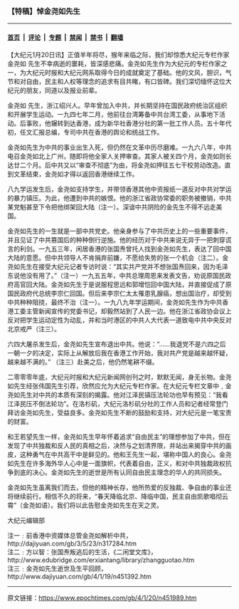 ### 【特稿】悼金尧如先生

---

#### [首页](../../../..?n451989) &nbsp;|&nbsp; [评论](../../../../../epoch-comment?n451989) &nbsp;|&nbsp; [专题](../../../../../epoch-special?n451989) &nbsp;|&nbsp; [禁闻](../../../../../epoch-news?n451989) &nbsp;|&nbsp; [禁书](../../../../../books?n451989) &nbsp;|&nbsp; [翻墙](https://github.com/gfw-breaker/nogfw/blob/master/README.md?n451989)


<div class="post_content" id="artbody" itemprop="articleBody">
 <!-- article content begin -->
 <p>
  【大纪元1月20日讯】正值羊年将尽，猴年来临之际，我们却惊悉大纪元专栏作家
  <ok href="https://www.epochtimes.com/gb/tag/%E9%87%91%E5%B0%A7%E5%A6%82.html">
   金尧如
  </ok>
  先生不幸病逝的噩耗，皆深感悲痛。金尧如先生作为大纪元的专栏作家之一，为大纪元时报和大纪元网系取得今日的成就奠定了基础。他的文风，胆识，气节和对自由，民主和人权等理念的追求有目共睹，有口皆碑。我们深切缅怀这位大纪元的朋友，同道以及报业前辈。
 </p>
 <p>
  <ok href="https://www.epochtimes.com/gb/tag/%E9%87%91%E5%B0%A7%E5%A6%82.html">
   金尧如
  </ok>
  先生，浙江绍兴人。早年曾加入中共，并长期坚持在国民政府统治区组织和开展学生运动。一九四七年二月，他前往台湾筹备中共台湾工委，从事地下活动。后事败，他辗转到达香港，成为新华社香港分社的第一批工作人员。五十年代初，任文汇报总编，专司中共在香港的舆论和统战工作。
 </p>
 <p>
  金尧如先生为中共的事业出生入死，但仍然在文革中历尽磨难。一九六八年，中共电召金尧如北上广州，随即将他全家人关押审查。其家人被关四个月，金尧如则长达廿二个月。后中共又以“审查不彻底”为由，将金尧如押往五七干校劳动改造。直到文革结束，金尧如才得以返回香港继续工作。
 </p>
 <p>
  八九学运发生后，金尧如支持学生，并带领香港其他中资报纸一道反对中共对学运的暴力镇压。为此，他遭到中共的嫉恨。他的浙江省政协常委的职务被撤销，中共某党魁甚至下令把他绑架回大陆（注一）。深谙中共阴险的金先生不得不远走美国。
 </p>
 <p>
  金尧如先生的一生就是一部中共党史。他亲身参与了中共历史上的一些重要事件，并且见证了中共篡国后的种种倒行逆施。他的经历对于中共来说无异于一把刺穿谎言的利剑。一九五三年，闲居香港的张国焘曾托人找到金尧如先生，表达了回中国大陆的意愿。但中共领导人不肯捐弃前嫌，不愿给失势的张一个机会（注二）。金尧如先生在接受大纪元记者专访时说：“其实共产党并不想张国焘回来，因为毛泽东说他没有用了。”（注一）一九五五年，中共总理周恩来发表文告，劝说原国民政府高官回大陆。金尧如先生于是说服程思远和郭增恺回中国大陆，并直接促成了原国民政府代总统李宗仁回国。但后来李宗仁太太罹患乳腺癌，想出国治疗，却受到中共种种阻挠，最终不治（注一）。一九八九年学运期间，金尧如先生作为中共香港工委主管新闻宣传的党委书记，却毅然站到了人民一边。他在浙江省政协会议上反对把学生运动定性为动乱，并和当时港区的中共人大代表一道致电中共中央反对北京戒严（注三）。
 </p>
 <p>
  六四大屠杀发生后，金尧如先生宣布退出中共。他说：“……我退党不是六四之后一朝一夕的决定，实际上从解放后我在香港工作开始，我对共产党是越来越怀疑，越来越不满的。” （注三）赴美之后，他仍然笔耕不缀。
 </p>
 <p>
  二零零零年底，大纪元时报和大纪元新闻网创刊之时，默默无闻，身无长物。金尧如先生经张伟国先生引荐，欣然应允为大纪元专栏作家。在大纪元专栏文章中﹐金尧如先生对中共的本质有深刻的揭露。他对江泽民镇压法轮功也早有预见：“我看江泽民压不倒法轮功”。在洛杉矶，大纪元洛杉矶分社的工作人员和记者经常登门拜访金尧如先生，受益良多。金尧如先生不断的鼓励和支持，对大纪元是一笔宝贵的财富。
 </p>
 <p>
  和王若望先生一样，金尧如先生早年怀着追求“自由民主”的理想参加了中共，但在发现了中共独裁和反人民的真相之后，决然与之划清界限，并站出来揭穿中共的画皮，这种勇气在中共高干中是鲜见的。他和王先生一起，堪称中国人的良心。金尧如先生在许多海外华人心中是一面旗帜，代表着自由，正义，和对中共独裁政权抗争到底的决心。金尧如先生的逝世是所有认同自由民主理念的华人的共同损失。
 </p>
 <p>
  金尧如先生虽离我们而去，但他的精神长存，他所热爱的反独裁、争自由的事业还将继续前行。相信不久的将来，“春天降临北京、降临中国，民主自由凯歌唱彻云霄”（金尧如语）。我们将以此告慰金尧如先生在天之灵。
 </p>
 <p>
  大纪元编辑部
 </p>
 <p>
  注一﹕前香港中资媒体总管金尧如解析中共，http://dajiyuan.com/gb/3/5/23/n317284.htm
  <br/>
  注二﹕方以智：张国焘叛逃后的生活，《二闲堂文库》，http://www.edubridge.com/erxiantang/library/zhangguotao.htm
  <br/>
  注三﹕金尧如先生逝世及生平回顾，http://www.dajiyuan.com/gb/4/1/19/n451392.htm
  <font color="#ffffff">
   (http://www.dajiyuan.com)
  </font>
 </p>
 <!-- article content end -->
 <div id="below_article_ad">
 </div>
</div>


---

原文链接：https://www.epochtimes.com/gb/4/1/20/n451989.htm